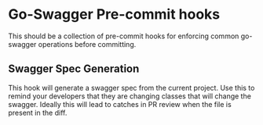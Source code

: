 # Go-Swagger Pre-commit hooks

This should be a collection of pre-commit hooks for enforcing common go-swagger operations before committing.

## Swagger Spec Generation

This hook will generate a swagger spec from the current project.  Use this to remind your developers that they
are changing classes that will change the swagger.  Ideally this will lead to catches in PR review when the 
file is present in the diff.